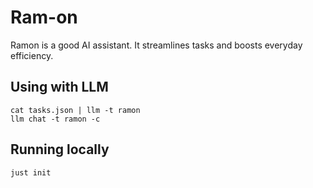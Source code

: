 # Ram-on

Ramon is a good AI assistant. It streamlines tasks and boosts everyday efficiency.

## Using with LLM

```
cat tasks.json | llm -t ramon
llm chat -t ramon -c
```


## Running locally


```bash
just init
```

